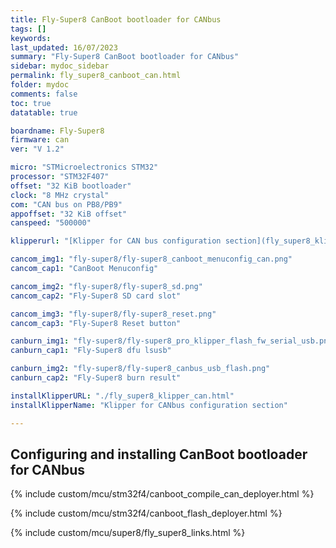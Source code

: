 ```yaml
---
title: Fly-Super8 CanBoot bootloader for CANbus
tags: []
keywords: 
last_updated: 16/07/2023
summary: "Fly-Super8 CanBoot bootloader for CANbus"
sidebar: mydoc_sidebar
permalink: fly_super8_canboot_can.html
folder: mydoc
comments: false
toc: true
datatable: true

boardname: Fly-Super8
firmware: can
ver: "V 1.2" 

micro: "STMicroelectronics STM32"
processor: "STM32F407"
offset: "32 KiB bootloader"
clock: "8 MHz crystal"
com: "CAN bus on PB8/PB9"
appoffset: "32 KiB offset"
canspeed: "500000"

klipperurl: "[Klipper for CAN bus configuration section](fly_super8_klipper_can.html)"

cancom_img1: "fly-super8/fly-super8_canboot_menuconfig_can.png"
cancom_cap1: "CanBoot Menuconfig"

cancom_img2: "fly-super8/fly-super8_sd.png"
cancom_cap2: "Fly-Super8 SD card slot"

cancom_img3: "fly-super8/fly-super8_reset.png"
cancom_cap3: "Fly-Super8 Reset button"

canburn_img1: "fly-super8/fly-super8_pro_klipper_flash_fw_serial_usb.png"
canburn_cap1: "Fly-Super8 dfu lsusb"

canburn_img2: "fly-super8/fly-super8_canbus_usb_flash.png"
canburn_cap2: "Fly-Super8 burn result"

installKlipperURL: "./fly_super8_klipper_can.html"
installKlipperName: "Klipper for CANbus configuration section"

---
```


## Configuring and installing CanBoot bootloader for CANbus

{% include custom/mcu/stm32f4/canboot_compile_can_deployer.html %}

{% include custom/mcu/stm32f4/canboot_flash_deployer.html %}

{% include custom/mcu/super8/fly_super8_links.html %}

